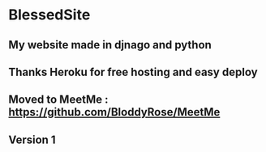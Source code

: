 # BlessedSite
## My website made in djnago and python 

## Thanks Heroku for free hosting and easy deploy 
## Moved to MeetMe : https://github.com/BloddyRose/MeetMe


## Version 1
